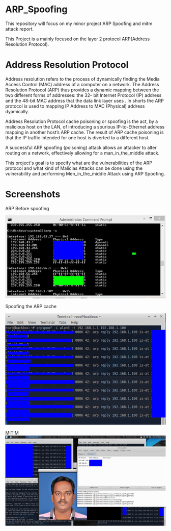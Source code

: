 # ARP_Spoofing
This repository will focus on my minor project ARP Spoofing and mitm attack report.

This Project is a mainly focused on the layer 2 protocol ARP(Address Resolution Protocol).

# Address Resolution Protocol

Address resolution refers to the process of dynamically finding the Media Access
Control (MAC) address of a computer on a network. The Address Resolution
Protocol (ARP) thus provides a dynamic mapping between the two different forms
of addresses: the 32- bit Internet Protocol (IP) address and the 48-bit MAC address
that the data link layer uses . In shorts the ARP protocol is used to mapping IP
Address to MAC (Physical) address dyamically.


Address Resolution Protocol cache poisoning or spoofing is the act, by a malicious
host on the LAN, of introducing a spurious IP-to-Ethernet address mapping in
another host’s ARP cache. The result of ARP cache poisoning is that the IP traffic
intended for one host is diverted to a different host.

A successful ARP spoofing (poisoning) attack allows an attacker to alter routing on a
network, effectively allowing for a man_in_the_middle attack.

This project's goal is to specify what are the vulnerabilities of the ARP protocol and
what kind of Malicias Attacks can be done using the vulnerability and performing
Men_in_the_middle Attack using ARP Spoofing.

# Screenshots

ARP Before spoofing

![ARP](https://raw.githubusercontent.com/BharatDadwaria/ARP_Spoofing/master/Screenshots/arp%20cache%20after%20spoofing%20edit.jpg)

Spoofing the ARP cache

![Spoofing](https://raw.githubusercontent.com/BharatDadwaria/ARP_SPoofing/master/Screenshots/arpspoof2%20edit.png)

MITIM
![the](https://raw.githubusercontent.com/BharatDadwaria/ARP_SPoofing/master/Screenshots/capture%20screenshot%20edit.png)

